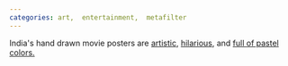 ```yaml
---
categories: art,  entertainment,  metafilter
---
```


India's hand drawn movie posters are [artistic](http://asiaobscura.com/2012/02/a-sweet-new-batch-of-indian-movie-posters.html), [hilarious](http://asiaobscura.com/2012/01/indias-incredibly-cool-hand-drawn-movie-posters.html), and [full of pastel colors.](http://asiaobscura.com/2012/12/a-huge-new-batch-of-hand-drawn-indian-movie-posters.html)